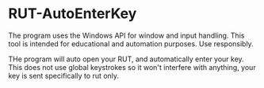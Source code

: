 # RUT-AutoEnterKey
The program uses the Windows API for window and input handling. This tool is intended for educational and automation purposes. Use responsibly.

THe program will auto open your RUT, and automatically enter your key. This does not use global keystrokes so it won't interfere with anything, your key is sent specifically to rut only.
